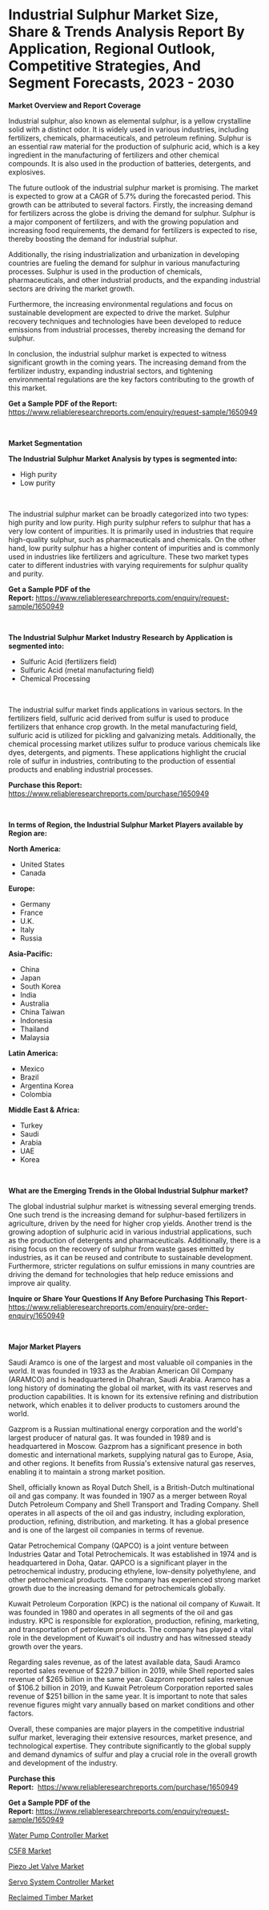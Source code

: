 <p><h1>Industrial Sulphur Market Size, Share & Trends Analysis Report By Application, Regional Outlook, Competitive Strategies, And Segment Forecasts, 2023 - 2030</h1></p><p><strong>Market Overview and Report Coverage</strong></p>
<p><p>Industrial sulphur, also known as elemental sulphur, is a yellow crystalline solid with a distinct odor. It is widely used in various industries, including fertilizers, chemicals, pharmaceuticals, and petroleum refining. Sulphur is an essential raw material for the production of sulphuric acid, which is a key ingredient in the manufacturing of fertilizers and other chemical compounds. It is also used in the production of batteries, detergents, and explosives.</p><p>The future outlook of the industrial sulphur market is promising. The market is expected to grow at a CAGR of 5.7% during the forecasted period. This growth can be attributed to several factors. Firstly, the increasing demand for fertilizers across the globe is driving the demand for sulphur. Sulphur is a major component of fertilizers, and with the growing population and increasing food requirements, the demand for fertilizers is expected to rise, thereby boosting the demand for industrial sulphur.</p><p>Additionally, the rising industrialization and urbanization in developing countries are fueling the demand for sulphur in various manufacturing processes. Sulphur is used in the production of chemicals, pharmaceuticals, and other industrial products, and the expanding industrial sectors are driving the market growth.</p><p>Furthermore, the increasing environmental regulations and focus on sustainable development are expected to drive the market. Sulphur recovery techniques and technologies have been developed to reduce emissions from industrial processes, thereby increasing the demand for sulphur.</p><p>In conclusion, the industrial sulphur market is expected to witness significant growth in the coming years. The increasing demand from the fertilizer industry, expanding industrial sectors, and tightening environmental regulations are the key factors contributing to the growth of this market.</p></p>
<p><strong>Get a Sample PDF of the Report:</strong> <a href="https://www.reliableresearchreports.com/enquiry/request-sample/1650949">https://www.reliableresearchreports.com/enquiry/request-sample/1650949</a></p>
<p>&nbsp;</p>
<p><strong>Market Segmentation</strong></p>
<p><strong>The Industrial Sulphur Market Analysis by types is segmented into:</strong></p>
<p><ul><li>High purity</li><li>Low purity</li></ul></p>
<p>&nbsp;</p>
<p><p>The industrial sulphur market can be broadly categorized into two types: high purity and low purity. High purity sulphur refers to sulphur that has a very low content of impurities. It is primarily used in industries that require high-quality sulphur, such as pharmaceuticals and chemicals. On the other hand, low purity sulphur has a higher content of impurities and is commonly used in industries like fertilizers and agriculture. These two market types cater to different industries with varying requirements for sulphur quality and purity.</p></p>
<p><strong>Get a Sample PDF of the Report:</strong>&nbsp;<a href="https://www.reliableresearchreports.com/enquiry/request-sample/1650949">https://www.reliableresearchreports.com/enquiry/request-sample/1650949</a></p>
<p>&nbsp;</p>
<p><strong>The Industrial Sulphur Market Industry Research by Application is segmented into:</strong></p>
<p><ul><li>Sulfuric Acid (fertilizers field)</li><li>Sulfuric Acid (metal manufacturing field)</li><li>Chemical Processing</li></ul></p>
<p>&nbsp;</p>
<p><p>The industrial sulfur market finds applications in various sectors. In the fertilizers field, sulfuric acid derived from sulfur is used to produce fertilizers that enhance crop growth. In the metal manufacturing field, sulfuric acid is utilized for pickling and galvanizing metals. Additionally, the chemical processing market utilizes sulfur to produce various chemicals like dyes, detergents, and pigments. These applications highlight the crucial role of sulfur in industries, contributing to the production of essential products and enabling industrial processes.</p></p>
<p><strong>Purchase this Report:</strong>&nbsp; <a href="https://www.reliableresearchreports.com/purchase/1650949">https://www.reliableresearchreports.com/purchase/1650949</a></p>
<p>&nbsp;</p>
<p><strong>In terms of Region, the Industrial Sulphur Market Players available by Region are:</strong></p>
<p>
    <p> <strong> North America: </strong>
        <ul>
            <li>United States</li>
            <li>Canada</li>
        </ul>
        </p> 
    <p> <strong> Europe: </strong>
        <ul>
            <li>Germany</li>
            <li>France</li>
            <li>U.K.</li>
            <li>Italy</li>
            <li>Russia</li>
        </ul>
        </p> 
    <p> <strong> Asia-Pacific: </strong>
        <ul>
            <li>China</li>
            <li>Japan</li>
            <li>South Korea</li>
            <li>India</li>
            <li>Australia</li>
            <li>China Taiwan</li>
            <li>Indonesia</li>
            <li>Thailand</li>
            <li>Malaysia</li>
        </ul>
        </p> 
    <p> <strong> Latin America: </strong>
        <ul>
            <li>Mexico</li>
            <li>Brazil</li>
            <li>Argentina Korea</li>
            <li>Colombia</li>
        </ul>
        </p> 
    <p> <strong> Middle East & Africa: </strong>
        <ul>
            <li>Turkey</li>
            <li>Saudi</li>
            <li>Arabia</li>
            <li>UAE</li>
            <li>Korea</li>
        </ul>
    </p>
    </p>
<p>&nbsp;</p>
<p><strong>What are the Emerging Trends in the Global Industrial Sulphur market?</strong></p>
<p><p>The global industrial sulphur market is witnessing several emerging trends. One such trend is the increasing demand for sulphur-based fertilizers in agriculture, driven by the need for higher crop yields. Another trend is the growing adoption of sulphuric acid in various industrial applications, such as the production of detergents and pharmaceuticals. Additionally, there is a rising focus on the recovery of sulphur from waste gases emitted by industries, as it can be reused and contribute to sustainable development. Furthermore, stricter regulations on sulfur emissions in many countries are driving the demand for technologies that help reduce emissions and improve air quality.</p></p>
<p><strong>Inquire or Share Your Questions If Any Before Purchasing This Report</strong>- <a href="https://www.reliableresearchreports.com/enquiry/pre-order-enquiry/1650949">https://www.reliableresearchreports.com/enquiry/pre-order-enquiry/1650949</a></p>
<p>&nbsp;</p>
<p><strong>Major Market Players</strong></p>
<p><p>Saudi Aramco is one of the largest and most valuable oil companies in the world. It was founded in 1933 as the Arabian American Oil Company (ARAMCO) and is headquartered in Dhahran, Saudi Arabia. Aramco has a long history of dominating the global oil market, with its vast reserves and production capabilities. It is known for its extensive refining and distribution network, which enables it to deliver products to customers around the world.</p><p>Gazprom is a Russian multinational energy corporation and the world's largest producer of natural gas. It was founded in 1989 and is headquartered in Moscow. Gazprom has a significant presence in both domestic and international markets, supplying natural gas to Europe, Asia, and other regions. It benefits from Russia's extensive natural gas reserves, enabling it to maintain a strong market position.</p><p>Shell, officially known as Royal Dutch Shell, is a British-Dutch multinational oil and gas company. It was founded in 1907 as a merger between Royal Dutch Petroleum Company and Shell Transport and Trading Company. Shell operates in all aspects of the oil and gas industry, including exploration, production, refining, distribution, and marketing. It has a global presence and is one of the largest oil companies in terms of revenue.</p><p>Qatar Petrochemical Company (QAPCO) is a joint venture between Industries Qatar and Total Petrochemicals. It was established in 1974 and is headquartered in Doha, Qatar. QAPCO is a significant player in the petrochemical industry, producing ethylene, low-density polyethylene, and other petrochemical products. The company has experienced strong market growth due to the increasing demand for petrochemicals globally.</p><p>Kuwait Petroleum Corporation (KPC) is the national oil company of Kuwait. It was founded in 1980 and operates in all segments of the oil and gas industry. KPC is responsible for exploration, production, refining, marketing, and transportation of petroleum products. The company has played a vital role in the development of Kuwait's oil industry and has witnessed steady growth over the years.</p><p>Regarding sales revenue, as of the latest available data, Saudi Aramco reported sales revenue of $229.7 billion in 2019, while Shell reported sales revenue of $265 billion in the same year. Gazprom reported sales revenue of $106.2 billion in 2019, and Kuwait Petroleum Corporation reported sales revenue of $251 billion in the same year. It is important to note that sales revenue figures might vary annually based on market conditions and other factors.</p><p>Overall, these companies are major players in the competitive industrial sulfur market, leveraging their extensive resources, market presence, and technological expertise. They contribute significantly to the global supply and demand dynamics of sulfur and play a crucial role in the overall growth and development of the industry.</p></p>
<p><strong>Purchase this Report:</strong>&nbsp;&nbsp;<a href="https://www.reliableresearchreports.com/purchase/1650949">https://www.reliableresearchreports.com/purchase/1650949</a></p>
<p></p>
<p><strong>Get a Sample PDF of the Report:</strong>&nbsp;<a href="https://www.reliableresearchreports.com/enquiry/request-sample/1650949">https://www.reliableresearchreports.com/enquiry/request-sample/1650949</a></p>
<p><p><a href="https://medium.com/@bethhermann2023/water-pump-controller-market-trends-forecast-and-competitive-analysis-to-2030-ab3c4ebff03b">Water Pump Controller Market</a></p><p><a href="https://github.com/rahu1503/Market-Research-Report-List-1/blob/main/c5f8-market.md">C5F8 Market</a></p><p><a href="https://medium.com/@rosaleekoss/piezo-jet-valve-market-size-cagr-trends-2024-2030-44b2f782827c">Piezo Jet Valve Market</a></p><p><a href="https://medium.com/@orphabrakus2023/servo-system-controller-market-trends-and-market-analysis-forecasted-for-period-2023-2030-f0e7fd639dc0">Servo System Controller Market</a></p><p><a href="https://github.com/rahu1501/Market-Research-Report-List-1/blob/main/reclaimed-timber-market.md">Reclaimed Timber Market</a></p></p>